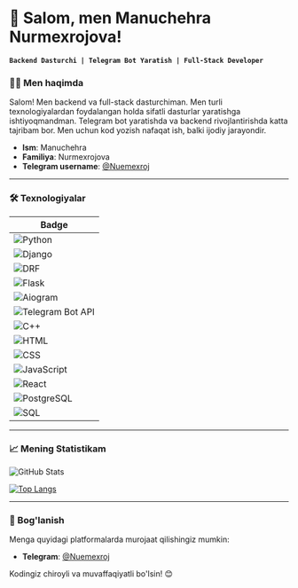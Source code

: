 # 👋 Salom, men Manuchehra Nurmexrojova!

**`Backend Dasturchi | Telegram Bot Yaratish | Full-Stack Developer`**

### 🧑‍💻 Men haqimda
Salom! Men backend va full-stack dasturchiman. Men turli texnologiyalardan foydalangan holda sifatli dasturlar yaratishga ishtiyoqmandman. Telegram bot yaratishda va backend rivojlantirishda katta tajribam bor. Men uchun kod yozish nafaqat ish, balki ijodiy jarayondir.

- **Ism**: Manuchehra
- **Familiya**: Nurmexrojova
- **Telegram username**: [@Nuemexroj](https://t.me/Nuemexroj)

---

### 🛠 Texnologiyalar

| Badge |
| --- |
| ![Python](https://img.shields.io/badge/Python-3776AB?style=for-the-badge&logo=python&logoColor=white) |
| ![Django](https://img.shields.io/badge/Django-092E20?style=for-the-badge&logo=django&logoColor=white) |
| ![DRF](https://img.shields.io/badge/DRF-red?style=for-the-badge&logo=django&logoColor=white) |
| ![Flask](https://img.shields.io/badge/Flask-000000?style=for-the-badge&logo=flask&logoColor=white) |
| ![Aiogram](https://img.shields.io/badge/Aiogram-blue?style=for-the-badge) |
| ![Telegram Bot API](https://img.shields.io/badge/Telegram%20Bot%20API-26A5E4?style=for-the-badge&logo=telegram&logoColor=white) |
| ![C++](https://img.shields.io/badge/C++-00599C?style=for-the-badge&logo=c%2B%2B&logoColor=white) |
| ![HTML](https://img.shields.io/badge/HTML5-E34F26?style=for-the-badge&logo=html5&logoColor=white) |
| ![CSS](https://img.shields.io/badge/CSS3-1572B6?style=for-the-badge&logo=css3&logoColor=white) |
| ![JavaScript](https://img.shields.io/badge/JavaScript-F7DF1E?style=for-the-badge&logo=javascript&logoColor=black) |
| ![React](https://img.shields.io/badge/React-61DAFB?style=for-the-badge&logo=react&logoColor=black) |
| ![PostgreSQL](https://img.shields.io/badge/PostgreSQL-336791?style=for-the-badge&logo=postgresql&logoColor=white) |
| ![SQL](https://img.shields.io/badge/SQL-4479A1?style=for-the-badge&logo=sql&logoColor=white) |

---

### 📈 Mening Statistikam

![GitHub Stats](https://github-readme-stats.vercel.app/api?username=Manuchexra&show_icons=true&theme=radical)

[![Top Langs](https://github-readme-stats.vercel.app/api/top-langs/?username=Manuchexra&layout=compact&theme=radical)](https://github.com/anuraghazra/github-readme-stats)

---

### 💬 Bog'lanish
Menga quyidagi platformalarda murojaat qilishingiz mumkin:
- **Telegram**: [@Nuemexroj](https://t.me/Nuemexroj)

Kodingiz chiroyli va muvaffaqiyatli bo'lsin! 😊
